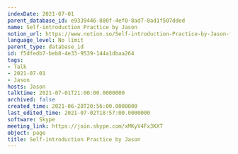 ```yaml
---
indexDate: 2021-07-01
parent_database_id: e9339446-880f-4ef0-8ad7-8ad1f507dded
name: Self-introduction Practice by Jason
notion_url: https://www.notion.so/Self-introduction-Practice-by-Jason-f5dfedb7beb84e339539144a1dbaa264
language_level: No limit
parent_type: database_id
id: f5dfedb7-beb8-4e33-9539-144a1dbaa264
tags:
- Talk
- 2021-07-01
- Jason
hosts: Jason
talktime: 2021-07-01T21:00:00.0000000
archived: false
created_time: 2021-06-28T20:56:00.0000000
last_edited_time: 2021-07-02T18:57:00.0000000
software: Skype
meeting_link: https://join.skype.com/xMKyV4Fx3KXT
object: page
title: Self-introduction Practice by Jason
---
```







